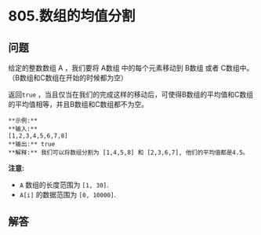 # 805.数组的均值分割

## 问题

给定的整数数组 A ，我们要将 A数组 中的每个元素移动到 B数组 或者 C数组中。（B数组和C数组在开始的时候都为空）

返回`true` ，当且仅当在我们的完成这样的移动后，可使得B数组的平均值和C数组的平均值相等，并且B数组和C数组都不为空。

```
**示例:**
**输入:**
[1,2,3,4,5,6,7,8]
**输出:** true
**解释:** 我们可以将数组分割为 [1,4,5,8] 和 [2,3,6,7], 他们的平均值都是4.5。

```

**注意:**

* `A` 数组的长度范围为 `[1, 30]`.
* `A[i]` 的数据范围为 `[0, 10000]`.



## 解答

